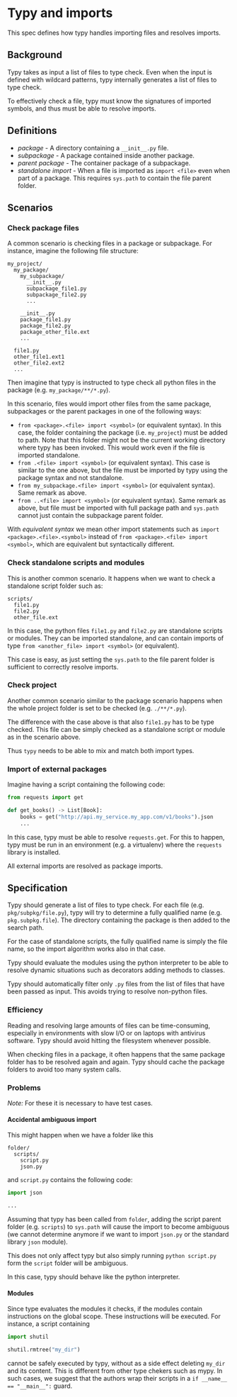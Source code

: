 # Typy and imports

This spec defines how typy handles importing files
and resolves imports.

## Background

Typy takes as input a list of files to type check. Even when
the input is defined with wildcard patterns, typy internally
generates a list of files to type check.

To effectively check a file, typy must know the signatures
of imported symbols, and thus must be able to resolve imports.

## Definitions

 - *package* - A directory containing a `__init__.py` file.
 - *subpackage* -  A package contained inside another package.
 - *parent package* - The container package of a subpackage.
 - *standalone import* - When a file is imported as `import <file>`
   even when part of a package. This requires `sys.path` to contain 
   the file parent folder.

## Scenarios

### Check package files

A common scenario is checking files in a package or subpackage. 
For instance, imagine the following file structure:

```text
my_project/
  my_package/
    my_subpackage/
      __init__.py
      subpackage_file1.py
      subpackage_file2.py
      ...
      
    __init__.py
    package_file1.py
    package_file2.py
    package_other_file.ext
    ...
      
  file1.py
  other_file1.ext1
  other_file2.ext2
  ...
```

Then imagine that typy is instructed to type check all python
files in the package (e.g. `my_package/**/*.py`).

In this scenario, files would import other files from the same package,
subpackages or the parent packages in one of the following ways:

- `from <package>.<file> import <symbol>` (or equivalent syntax).
  In this case, the folder containing the package (i.e. `my_project`)
  must be added to path. Note that this folder might not be the
  current working directory where typy has been invoked. This
  would work even if the file is imported standalone.
- `from .<file> import <symbol>` (or equivalent syntax).
  This case is similar to the one above, but the file must be
  imported by typy using the package syntax and not standalone.
- `from my_subpackage.<file> import <symbol>` (or equivalent syntax).
  Same remark as above.
- `from ..<file> import <symbol>` (or equivalent syntax).
  Same remark as above, but file must be imported with full
  package path and `sys.path` cannot just contain the subpackage
  parent folder.

With *equivalent syntax* we mean other import statements such as
`import <package>.<file>.<symbol>` instead of 
`from <package>.<file> import <symbol>`, which are equivalent
but syntactically different.

### Check standalone scripts and modules

This is another common scenario. It happens when we want to check a
standalone script folder such as:

```text
scripts/
  file1.py
  file2.py
  other_file.ext
```

In this case, the python files `file1.py` and `file2.py` are
standalone scripts or modules. They can be imported standalone,
and can contain imports of type `from <another_file> import <symbol>`
(or equivalent).

This case is easy, as just setting the `sys.path` to the file
parent folder is sufficient to correctly resolve imports.

### Check project

Another common scenario similar to the package scenario happens
when the whole project folder is set to be checked (e.g. `./**/*.py`).

The difference with the case above is that also `file1.py` has to be
type checked. This file can be simply checked as a standalone script
or module as in the scenario above.

Thus `typy` needs to be able to mix and match both import types.

### Import of external packages

Imagine having a script containing the following code:

```python
from requests import get

def get_books() -> List[Book]:
    books = get("http://api.my_service.my_app.com/v1/books").json
    ...
```

In this case, typy must be able to resolve `requests.get`.
For this to happen, typy must be run in an environment
(e.g. a virtualenv) where the `requests` library is installed.

All external imports are resolved as package imports.

## Specification

Typy should generate a list of files to type check.
For each file (e.g. `pkg/subpkg/file.py`), typy will
try to determine a fully qualified name (e.g. `pkg.subpkg.file`).
The directory containing the package is then added to
the search path.

For the case of standalone scripts, the fully qualified
name is simply the file name, so the import algorithm works 
also in that case.

Typy should evaluate the modules using the python interpreter
to be able to resolve dynamic situations such as decorators
adding methods to classes.

Typy should automatically filter only `.py` files from the 
list of files that have been passed as input. This avoids
trying to resolve non-python files.

### Efficiency

Reading and resolving large amounts of files can be time-consuming,
especially in environments with slow I/O or on laptops with antivirus
software. Typy should avoid hitting the filesystem whenever possible.

When checking files in a package, it often happens that the same package
folder has to be resolved again and again. Typy should cache the package
folders to avoid too many system calls.

### Problems

*Note:* For these it is necessary to have test cases.

#### Accidental ambiguous import

This might happen when we have a folder like this

```text
folder/
  scripts/
    script.py
    json.py
```

and `script.py` contains the following code:

```python
import json

...
```

Assuming that typy has been called from `folder`,
adding the script parent folder (e.g. `scripts`) to `sys.path`
will cause the import to become ambiguous (we cannot determine
anymore if we want to import `json.py` or the standard library
`json` module).

This does not only affect typy but also simply running
`python script.py` form the `script` folder will be ambiguous.

In this case, typy should behave like the python interpreter.

#### Modules

Since type evaluates the modules it checks, if the modules contain
instructions on the global scope. These instructions will be
executed. For instance, a script containing

```python
import shutil

shutil.rmtree("my_dir")
```

cannot be safely executed by typy, without as a side effect deleting
`my_dir` and its content. This is different from other type chekers
such as mypy. In such cases, we suggest that the authors wrap their
scripts in a `if __name__ == "__main__":` guard.
